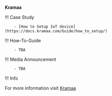 ﻿**Kramaa**

!!! Case Study

        - [How to Setup IoT device](https://docs.kramaa.com/Guide/how_to_setup/)

!!! How-To-Guide

        - TBA

!!! Media Announcement

        - TBA

!!! Info

For more information visit [Kramaa](https://docs.kramaa.com)
